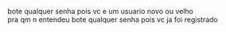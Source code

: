 bote qualquer senha pois vc e um usuario novo ou velho  
pra qm n entendeu bote qualquer senha pois vc ja foi registrado 
